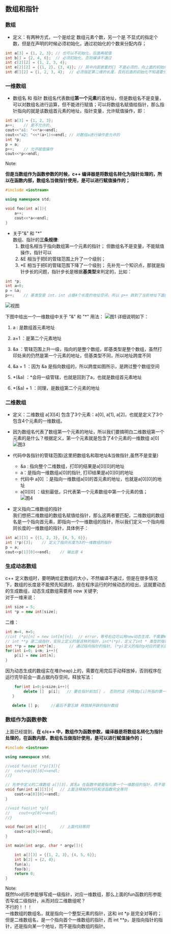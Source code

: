 ## 数组和指针

### 数组

- 定义：有两种方式，一个是给定 数组元素个数，另一个是 不显式的指定个数，但是在声明的时候必须初始化，通过初始化的个数来分配内存；
```cpp
int a[3] = {1, 2, 3}; // 也可以不初始化，后面再赋值
int b[] = {2, 4, 6};  // 必须初始化，否则编译不通过
int c[2][2] = {1, 2, 3, 4};
int e[2][2] = {{1, 2}, {3, 4}}; // 其中内部嵌套的{} 不是必须的，向上面的初始化完全等同
int d[][2] = {1, 2, 3, 4};  // 必须指定第二维的长度，否则后面的初始化不知道要分成维度大小多少
```

### 一维数组
- 数组名 和 指针
数组名代表数组**第一个元素**的首地址，但是数组名不是变量，可以对数组名进行运算，但不能进行赋值；可以将数组名赋值给指针，那么指针指向的就是该数组首元素的地址，指针变量，允许赋值操作，即：
```cpp
int a[3] = {1, 2, 3};
a++;    // 是不允许的，
cout<<"a1: "<<*a<<endl;
cout<<"a2: "<<*(a+1)<<endl; // 对数组a进行操作是允许的
int *p;
p = a;
p++;    // 允许赋值操作
cout<<*p<<endl;
```
Note:

**但是当数组作为函数参数的时候，c++ 编译器是将数组名转化为指针处理的，所以在函数内部，数组名当做指针使用，是可以进行赋值操作的；**
```cpp
#include <iostream>

using namespace std;

void foo(int a[]){
    a++;
    cout<<*a<<endl;
}
```

- 关于"&" 和 "*"  
数组、指针的**三条规律**:
    1. 数组名相当于指向数组第一个元素的指针；  但数组名不是变量，不能赋值操作，指针可以
    2. &E 相当于把E的管辖范围上升了一个级别；
    3. *E 相当于把E的管辖范围下降了一个级别；
先补充一个知识点，那就是指针步长的问题，指针步长是根据**基类型**来判定的，比如：
```cpp
int *p;
int a=0;
p = &a;
p++;    // 基类型是 int，int 占据4个长度的地址空间，所以 p++ 跳到了当前地址下面的第4个
```
![视图](./pictures/0_2.png)

下图中给出一个一维数组中关于 "&" 和 "*" 用法：
![图1](./pictures/0_1.png)
详细说明如下：  
1. a : 是数组首元素地址  
2. a+1 ：是第二个元素地址  
3. &a ：管辖范围上升一级，指向的是整个数组，即基类型是整个数组，虽然打印处来的仍然是第一个元素的地址，但基类型不同，所以地址跨度不同
  
4. &a + 1 ：因为 &a 是指向数组的，所以跨度如图所示，是跨过整个数组空间  
5. *(&a) ：*会将一级管辖，也就是回到了a，也就是数组首元素地址
6. *(&a) + 1 ：同理，是数组第二个元素的地址  


### 二维数组

- 定义：二维数组 a[3][4] 包含了3个元素：a[0], a[1], a[2]，也就是定义了3个包含4个元素的一维数组。
- 因为数组名代表了数组第一个元素的地址，所以我们要搞明白二维数组第一个元素的是什么？根据定义，第一个元素就是包含了4个元素的一维数组 a[0]  
![图3](./pictures/0_3.png)

- 代码中各指针的管辖范围(这里把数组名和取地址&当做指针,虽然不是变量)
    - &a : 指向整个二维数组，打印的结果是a[0][0]的地址
    - a：是指向一维数组a[0]的指针, 打印结果是a[0][0]的地址
    - 代码中 a[0] ：是指向一维数组a[0]的首元素的地址，也就是a[0][0]的地址
    - a[0][0] ：级别最低，只代表第一个元素数组中第一个元素的值；  
    ![图4](./pictures/0_4.png)

- 定义指向二维数组的指针  
我们想把二维数组的数组名赋值给指针，那么这两者要匹配，二维数组的数组名是一个指向首元素，即指向一个一维数组的指针，所以我们定义一个指向相同长度的一维数组的指针，具体例子：
```cpp
int a[][3] = {{1, 2, 3}, {4, 5, 6}};
int (*p)[3];    // 定义了指向长度为3的一维数组的指针
p = a;
cout<<p[1][0]<<endl;    // 输出是 4
```

### 生成动态数组
c++ 定义数组时，要明确给定数组的大小，不然编译不通过，但是在很多情况下，数组的长度是不能预先知道的，是在程序运行的时候动态的给出，这就要动态的生成数组，动态生成数组需要用 new 关键字;  
对于一维来说：
```cpp
int size = 5;
int *p = new int[size];
```
二维：
```cpp
int m=4, n=5;
//int (*p)[n] = new int[m][n];  // error，等号右边可以用new动态生成，不需要m,n是const，但是左边定义的指针数组的n必须是const，否则编译出错
// int **p 是二级指针，实际上定义的是这样的指针，int*(*p)，定义了int * 类型的指针(*p)， 而(*p)又定义了指向int 型的指针p
int **p = new int*[m];      // 通过指向指针的指针, (*p)定义的指针p对应的是长度是m的一维数组，也就是循环中的p[0]~p[m-1]，等号左边的 int* 和 右边的 int* 类型对应
for(int i=0; i<m; i++){
    p[i] = new int[n];
}
```
因为动态生成的数组实在堆(heap)上的，需要在用完后手动释放掉，否则程序在运行完毕前会一直占据内存空间，释放写法：
```cpp
    for(int i=0;i<size;i++){
        delete []  p[i];   // 要在指针前加[] ， 否则的话 只释放p[i]所指的第一个单元所占的空间
   }

   delete [] p;     //最后不要忘掉 释放掉开辟的指针数组
```

### 数组作为函数参数
上面已经提到，**在 c/c++ 中，数组作为函数参数，编译器是将数组名转化为指针处理的，在函数内部，数组名当做指针使用，是可以进行赋值操作的；**  
```cpp
#include <iostream>

using namespace std;

//void fun(int (*p)[3]){
//  cout<<p[0][0]<<endl;
//}

// 形参中定义的二维数组 a[][3]，其名a 在函数中就是指向第一个一维数组的指针，而不是相当于
void fun(int a[][3]){   // 上面注释掉的代码和该函数完全等同
    cout<<a[0][0]<<endl;
}

//void foo(int *p){
//    cout<<p[0]<<endl;
//}

void foo(int a[]){      // 上面代码等同
    cout<<a[0]<<endl;
}

int main(int argc, char * argv[]){

    int a[][3] = {{1, 2, 3}, {4, 5, 6}};
    int b[2] = {2, 4};
    fun(a);
    foo(b);
    return 0;
}
```
Note:  
既然foo的形参能够写成一级指针，对应一维数组，那么上面的fun函数的形参能否写成二级指针，从而对应二维数组呢？  
不行的！！！  
一维数组的数组名，就是指向一个整型元素的指针，这和 int *p 是完全对等的； 但是二维数组名，是一个指向首个一维数组的指针，而 int **p，是指向指针的指针，还是指向某一个地址，而不是指向数组的指针。
